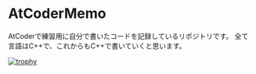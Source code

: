 # AtCoderMemo

AtCoderで練習用に自分で書いたコードを記録しているリポジトリです。
全て言語はC++で、これからもC++で書いていくと思います。

[![trophy](https://github-profile-trophy.vercel.app/?username=xxxxxxxxxx&theme=onedark)](https://github-profile-trophy.vercel.app/?username=ryo-ma&theme=tokyonight)
